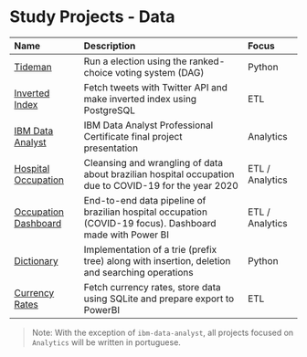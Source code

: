 # Study Projects - Data

| Name | Description | Focus |
| :--- | :---------- | :---- |
| [Tideman](tideman) | Run a election using the ranked-choice voting system (DAG) | Python |
| [Inverted Index](tweet-inverted-index) | Fetch tweets with Twitter API and make inverted index using PostgreSQL | ETL |
| [IBM Data Analyst](ibm-data-analyst) | IBM Data Analyst Professional Certificate final project presentation | Analytics |
| [Hospital Occupation](covid-hospital/analysis.ipynb) | Cleansing and wrangling of data about brazilian hospital occupation due to COVID-19 for the year 2020 | ETL / Analytics |
| [Occupation Dashboard](covid-dashboard) | End-to-end data pipeline of brazilian hospital occupation (COVID-19 focus). Dashboard made with Power BI | ETL / Analytics |
| [Dictionary](dictionary-trie) | Implementation of a trie (prefix tree) along with insertion, deletion and searching operations | Python |
| [Currency Rates](currency-rates) | Fetch currency rates, store data using SQLite and prepare export to PowerBI | ETL |

> Note: With the exception of `ibm-data-analyst`, all projects focused on `Analytics` will be written in portuguese.